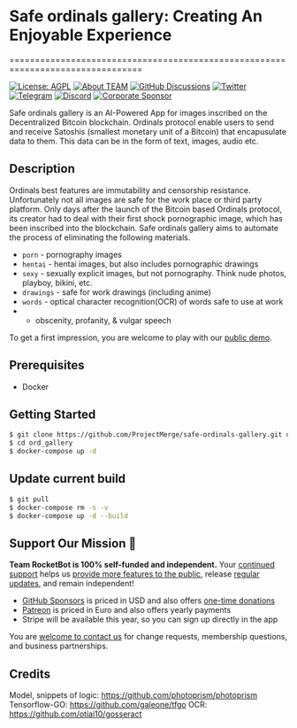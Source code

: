 # Safe ordinals gallery: Creating An Enjoyable Experience
================================================================================

[![License: AGPL](https://img.shields.io/badge/license-AGPL-blue.svg)](https://)
[![About TEAM](https://img.shields.io/badge/wiki-the%20team-4aa087.svg)](https://github.com/ProjectMerge/safe-ordinals-gallery/wiki/)
[![GitHub Discussions](https://img.shields.io/badge/ask-%20on%20github-4d6a91.svg)](https://github.com/ProjectMerge/safe-ordinals-gallery/discussions)
[![Twitter](https://img.shields.io/badge/follow%20on%20Twitter-@rocketbotpro-00acee.svg)](https://twitter.com/rocketbotpro)
[![Telegram](https://img.shields.io/badge/Join%20Telegram-ProjectMerge-00acee.svg)](https://t.me/ProjectMergeCommunity)
[![Discord](https://img.shields.io/badge/Join%20Discord-RocketBot-00acee.svg)](https://discord.gg/eA2JcKB6zC)
[![Corporate Sponsor](https://img.shields.io/badge/backed-by%20MergeBCDG%20USA%20LLC-4aa087.svg)](https://mergebcdg.com/)

Safe ordinals gallery is an AI-Powered App for images inscribed on the Decentralized Bitcoin blockchain. Ordinals protocol enable users to send and receive Satoshis (smallest monetary unit of a Bitcoin) that encapusulate data to them. This data can be in the form of text, images, audio etc.  

## Description

Ordinals best features are immutability and censorship resistance. Unfortunately not all images are safe for the work place or third party platform. Only days after the launch of the Bitcoin based Ordinals protocol, its creator had to deal with their first shock pornographic image, which has been inscribed into the blockchain. Safe ordinals gallery aims to automate the process of eliminating the following materials. 
- `porn` - pornography images
- `hentai` - hentai images, but also includes pornographic drawings
- `sexy` - sexually explicit images, but not pornography. Think nude photos, playboy, bikini, etc.
- `drawings` - safe for work drawings (including anime)
- `words` - optical character recognition(OCR) of words safe to use at work
- - obscenity, profanity, & vulgar speech

To get a first impression, you are welcome to play with our [public demo](https://).

## Prerequisites

- Docker

## Getting Started ##

```bash
$ git clone https://github.com/ProjectMerge/safe-ordinals-gallery.git ord_gallery
$ cd ord_gallery
$ docker-compose up -d
```

## Update current build
```bash
$ git pull
$ docker-compose rm -s -v
$ docker-compose up -d --build
```

## Support Our Mission 💎 ##

**Team RocketBot is 100% self-funded and independent.** Your [continued support](https://) helps us [provide more features to the public](https://), release [regular updates](https://), and remain independent!

- [GitHub Sponsors](https://) is priced in USD and also offers [one-time donations](https://link.photoprism.app/donate)
- [Patreon](https://) is priced in Euro and also offers yearly payments
- Stripe will be available this year, so you can sign up directly in the app

You are [welcome to contact us](https://) for change requests, membership questions, and business partnerships.


## Credits

Model, snippets of logic: https://github.com/photoprism/photoprism
Tensorflow-GO: https://github.com/galeone/tfgo
OCR: https://github.com/otiai10/gosseract
